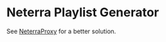 # Neterra Playlist Generator

See [NeterraProxy](https://github.com/sgloutnikov/NeterraProxy) for a better solution.
